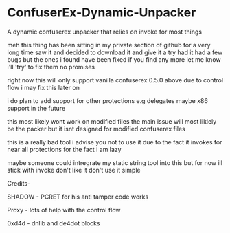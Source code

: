 # ConfuserEx-Dynamic-Unpacker
A dynamic confuserex unpacker that relies on invoke for most things

meh this thing has been sitting in my private section of github for a very long time saw it and decided to download it and give it a try had
it had a few bugs but the ones i found have been fixed 
if you find any more let me know i'll 'try' to fix them no promises 

right now this will only support vanilla confuserex 0.5.0 above due to control flow i may fix this later on 

i do plan to add support for other protections e.g delegates maybe x86 support in the future 

this most likely wont work on modified files the main issue will most liklely be the packer but it isnt designed for modified confuserex files

this is a really bad tool i advise you not to use it due to the fact it invokes for near all protections for the fact i am lazy 

maybe someone could intregrate my static string tool into this but for now ill stick with invoke 
don't like it don't use it simple



Credits-

SHADOW - PCRET for his anti tamper code works 

Proxy - lots of help with the control flow

0xd4d - dnlib and de4dot blocks
